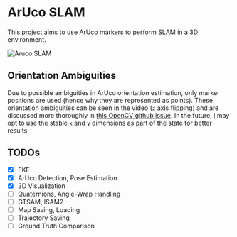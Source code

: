 # ArUco SLAM

This project aims to use ArUco markers to perform SLAM in a 3D environment.

![Aruco SLAM](output.gif)

## Orientation Ambiguities

Due to possible ambiguities in ArUco orientation estimation, only marker positions are used (hence why they are represented as points). These orientation ambiguities can be seen in the video (`z` axis flipping) and are discussed more thoroughly in [this OpenCV github issue](https://github.com/opencv/opencv/issues/8813). In the future, I may opt to use the stable `x` and `y` dimensions as part of the state for better results.

## TODOs

- [x] EKF
- [x] ArUco Detection, Pose Estimation 
- [x] 3D Visualization
- [ ] Quaternions, Angle-Wrap Handling
- [ ] GTSAM, ISAM2
- [ ] Map Saving, Loading
- [ ] Trajectory Saving
- [ ] Ground Truth Comparison